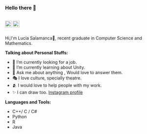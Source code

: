 ### Hello there 👋

<br/>

<a href="https://www.linkedin.com/in/luciasalamancalopez/">
<img align="left" alt="Saket Prag" width="22px" src="https://cdn.jsdelivr.net/npm/simple-icons@v3/icons/linkedin.svg" />
</a>
<a href="https://instagram.com/losbocetosdelucia?igshid=YmMyMTA2M2Y=">
<img align="left" alt="Saket Prag" width="22px" src="https://cdn.jsdelivr.net/npm/simple-icons@v3/icons/instagram.svg" />
</a>

<br />

<br />

Hi,I'm Lucía Salamanca🙌, recent graduate in Computer Science and Mathematics.



**Talking about Personal Stuffs:**

- 🔭 I’m currently looking for a job.
- 🌱 I’m currently learning about Unity.
- 💬 Ask me about anything , Would love to answer them. 
- 🎭 I love culture, specially theatre. 
- 🫂 I would love to help people with my work. 
- ✨ I can draw too. [Instagram profile](https://instagram.com/losbocetosdelucia?igshid=YmMyMTA2M2Y=)




**Languages and Tools:**

- C++/ C / C#
- Python
- R
- Java
